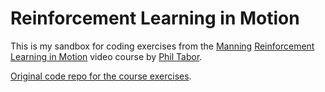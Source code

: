 # Reinforcement Learning in Motion

This is my sandbox for coding exercises from the [Manning][]
[Reinforcement Learning in Motion][] video course by [Phil Tabor][].

[Original code repo for the course exercises][RLIM Github repo].


[Manning]: https://www.manning.com/
[Phil Tabor]: https://github.com/philtabor
[Reinforcement Learning in Motion]: https://www.manning.com/livevideo/reinforcement-learning-in-motion
[RLIM Github repo]: https://github.com/philtabor/Reinforcement-Learning-In-Motion
